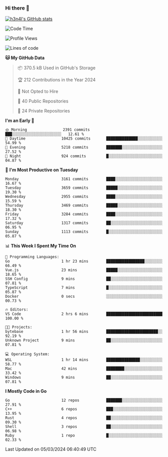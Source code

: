 ### Hi there 👋

[![h3n4l's GitHub stats](https://github-readme-stats.vercel.app/api?username=h3n4l&count_private=true&show_icons=true&theme=radical)](https://github.com/h3n4l/github-readme-stats)

<!--START_SECTION:waka-->
![Code Time](http://img.shields.io/badge/Code%20Time-1%2C841%20hrs%2011%20mins-blue)

![Profile Views](http://img.shields.io/badge/Profile%20Views-0-blue)

![Lines of code](https://img.shields.io/badge/From%20Hello%20World%20I%27ve%20Written-5.5%20million%20lines%20of%20code-blue)

**🐱 My GitHub Data** 

> 📦 370.5 kB Used in GitHub's Storage 
 > 
> 🏆 212 Contributions in the Year 2024
 > 
> 🚫 Not Opted to Hire
 > 
> 📜 40 Public Repositories 
 > 
> 🔑 24 Private Repositories 
 > 
**I'm an Early 🐤** 

```text
🌞 Morning                2391 commits        ███░░░░░░░░░░░░░░░░░░░░░░   12.61 % 
🌆 Daytime                10425 commits       ██████████████░░░░░░░░░░░   54.99 % 
🌃 Evening                5218 commits        ███████░░░░░░░░░░░░░░░░░░   27.52 % 
🌙 Night                  924 commits         █░░░░░░░░░░░░░░░░░░░░░░░░   04.87 % 
```
📅 **I'm Most Productive on Tuesday** 

```text
Monday                   3161 commits        ████░░░░░░░░░░░░░░░░░░░░░   16.67 % 
Tuesday                  3659 commits        █████░░░░░░░░░░░░░░░░░░░░   19.30 % 
Wednesday                2955 commits        ████░░░░░░░░░░░░░░░░░░░░░   15.59 % 
Thursday                 3469 commits        █████░░░░░░░░░░░░░░░░░░░░   18.30 % 
Friday                   3284 commits        ████░░░░░░░░░░░░░░░░░░░░░   17.32 % 
Saturday                 1317 commits        ██░░░░░░░░░░░░░░░░░░░░░░░   06.95 % 
Sunday                   1113 commits        █░░░░░░░░░░░░░░░░░░░░░░░░   05.87 % 
```


📊 **This Week I Spent My Time On** 

```text
💬 Programming Languages: 
Go                       1 hr 23 mins        █████████████████░░░░░░░░   66.49 % 
Vue.js                   23 mins             █████░░░░░░░░░░░░░░░░░░░░   18.65 % 
SSH Config               9 mins              ██░░░░░░░░░░░░░░░░░░░░░░░   07.81 % 
TypeScript               7 mins              █░░░░░░░░░░░░░░░░░░░░░░░░   05.87 % 
Docker                   0 secs              ░░░░░░░░░░░░░░░░░░░░░░░░░   00.73 % 

🔥 Editors: 
VS Code                  2 hrs 6 mins        █████████████████████████   100.00 % 

🐱‍💻 Projects: 
bytebase                 1 hr 56 mins        ███████████████████████░░   92.19 % 
Unknown Project          9 mins              ██░░░░░░░░░░░░░░░░░░░░░░░   07.81 % 

💻 Operating System: 
WSL                      1 hr 14 mins        ███████████████░░░░░░░░░░   58.77 % 
Mac                      42 mins             ████████░░░░░░░░░░░░░░░░░   33.42 % 
Windows                  9 mins              ██░░░░░░░░░░░░░░░░░░░░░░░   07.81 % 
```

**I Mostly Code in Go** 

```text
Go                       12 repos            ███████░░░░░░░░░░░░░░░░░░   27.91 % 
C++                      6 repos             ███░░░░░░░░░░░░░░░░░░░░░░   13.95 % 
Rust                     4 repos             ██░░░░░░░░░░░░░░░░░░░░░░░   09.30 % 
Shell                    3 repos             ██░░░░░░░░░░░░░░░░░░░░░░░   06.98 % 
Ruby                     1 repo              █░░░░░░░░░░░░░░░░░░░░░░░░   02.33 % 
```




 Last Updated on 05/03/2024 06:40:49 UTC
<!--END_SECTION:waka-->

